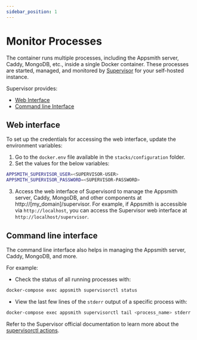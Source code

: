 ```yaml
---
sidebar_position: 1
---
```

# Monitor Processes

The container runs multiple processes, including the Appsmith server, Caddy, MongoDB, etc., inside a single Docker container. These processes are started, managed, and monitored by [Supervisor](http://supervisord.org/) for your self-hosted instance.

Supervisor provides:
* [Web Interface](#web-interface)
* [Command line Interface](#command-line-interface) 

## Web interface

To set up the credentials for accessing the web interface, update the environment variables:
1. Go to the `docker.env` file available in the `stacks/configuration` folder.
2. Set the values for the below variables:

```bash
APPSMITH_SUPERVISOR_USER=<SUPERVISOR-USER>
APPSMITH_SUPERVISOR_PASSWORD=<SUPERVISOR-PASSWORD>
```

3. Access the web interface of Supervisord to manage the Appsmith server, Caddy, MongoDB, and other components at http://[my_domain]/supervisor. For example, if Appsmith is accessible via `http://localhost`, you can access the Supervisor web interface at `http://localhost/supervisor`.

<ZoomImage src="/img/appsmith_supervisord_ui.png" alt="The web interface listing of all the managed processes" caption="The web interface listing of all the managed processes" />

## Command line interface
The command line interface also helps in managing the Appsmith server, Caddy, MongoDB, and more. 

For example:
* Check the status of all running processes with:

```bash
docker-compose exec appsmith supervisorctl status
```

* View the last few lines of the `stderr` output of a specific process with: 

```bash
docker-compose exec appsmith supervisorctl tail <process_name> stderr
```

Refer to the Supervisor official documentation to learn more about the [supervisorctl actions](http://supervisord.org/running.html#supervisorctl-actions).
